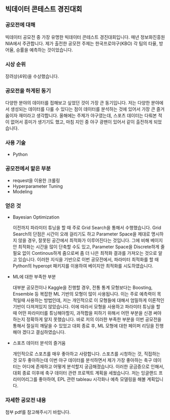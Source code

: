 ## 빅데이터 콘테스트 경진대회



### 공모전에 대해

빅데이터 공모전 중 가장 유명한 빅데이터 콘테스트 경진대회입니다. 매년 정보화진흥원 NIA에서 주관합니다. 제가 출전한 공모전 주제는 한국프로야구(KBO) 각 팀의 타율, 방어율, 승률을 예측하는 것이었습니다.



### 시상 순위

장려상(4위)을 수상했습니다.



### 공모전을 하게된 동기

다양한 분야의 데이터를 접해보고 싶었던 것이 가장 큰 동기입니다. 저는 다양한 분야에서 생성되는 데이터를 다룰 수 있다는 점이 데이터를 분석하는 것에 있어서 가장 큰 즐거움이자 재미라고 생각합니다. 올해에는 주제가 야구였는데, 스포츠 데이터는 다뤄본 적이 없어서 흥미가 생기기도 했고, 마침 지인 중 야구 광팬이 있어서 같이 출전하게 되었습니다.



### 사용 기술

* Python



### 공모전에서 맡은 부분

* request을 이용한 크롤링
* Hyperparameter Tuning
* Modeling





### 얻은 것

* Bayesian Optimization

  이전까지 파라미터 튜닝을 할 때 주로 Grid Search을 통해서 수행했습니다. Grid Search의 단점은 시간이 오래 걸리기도 하고 Parameter Space을 제대로 명시하지 않을 경우, 잘못된 공간에서 최적화가 이루어진다는 것입니다. 그에 비해 베이지안 최적화는 시간을 많이 단축할 수도 있고, Parameter Space을 Discrete하게 줄 필요 없이 Continous하게 줌으로써 좀 더 나은 최적화 결과를 가져오는 것으로 알고 있습니다. 이러한 지식을 기반으로 이번 공모전에서, 파라미터 최적화를 할 때 Python의 hyperopt 패키지를 이용하여 베이지안 최적화를 시도하였습니다.

* ML에 대한 부족한 부분

  대부분 공모전이나 Kaggle을 진행할 경우, 전통 통계 모형보다는 Boosting, Ensemble 등 복잡한 ML 기반의 모형이 많이 사용됩니다. 이는 주로 예측력이 목적일때 사용하는 방법인데, 저는 개인적으로 이 모형들에 대해서 엄밀하게 이론적인 기반이 다져져있지 않았습니다. 이에 따라서 모형을 사용하고 파라미터 튜닝을 할 때 어떤 파라미터를 튜닝해야할지, 과적합을 피하기 위해서 어떤 부분을 신경 써야하는지 정확하게 알지 못했습니다. 바로 저의 이러한 부족한 부분을 이번 공모전을 통해서 절실히 깨달을 수 있었고 대회 종료 후, ML 모형에 대한 페이퍼 리딩을 진행해야 겠다고 결심하였습니다.

* 스포츠 데이터 분석의 즐거움

  개인적으로 스포츠를 매우 좋아하고 사랑합니다. 스포츠를 시청하는 것, 직접하는 것 모두 좋아하는데 이번 야구 데이터를 분석하면서 제가 가장 좋아하는 축구 데이터는 어디에 존재하고 어떻게 분석할지 궁금해졌습니다. 이러한 궁금증으로 인해서, 대회 종료 이후에 축구 데이터 관련 프로젝트 계획을 세웠습니다. 저는 잉글랜드 프리미어리그를 좋아하여, EPL 관련 tableau 시각화나 예측 모델링을 해볼 계획입니다.



### 자세한 공모전 내용

첨부 pdf를 참고해주시기 바랍니다.

